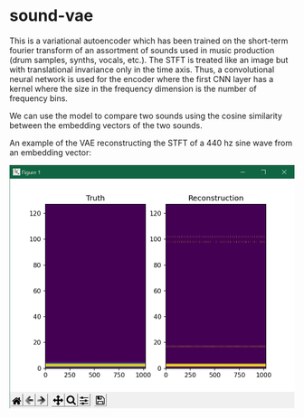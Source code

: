 # sound-vae

This is a variational autoencoder which has been trained on the short-term fourier transform of an assortment of sounds used in music production (drum samples, synths, vocals, etc.). The STFT is treated like an image but with translational invariance only in the time axis. Thus, a convolutional neural network is used for the encoder where the first CNN layer has a kernel where the size in the frequency dimension is the number of frequency bins.

We can use the model to compare two sounds using the cosine similarity between the embedding vectors of the two sounds.

An example of the VAE reconstructing the STFT of a 440 hz sine wave from an embedding vector:

![image](https://github.com/dmpribak/sound-vae/blob/f5ce186fca37a6eb485937cac9b127cc3ebf3b32/chart.png)
